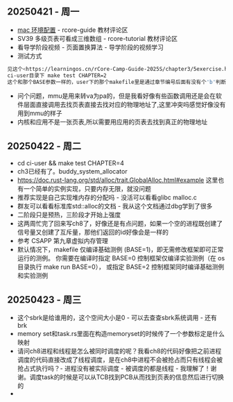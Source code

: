 ## 20250421 - 周一

- [mac 环境配置](https://rcore.jiangshengdev.com/docs/env/) - rcore-guide 教材评论区
- SV39 多级页表可看成三维数组 - rcore-tutorial 教材评论区
- 看导学阶段视频 - 页面置换算法 - 导学阶段的视频学习
- 测试方式

```sh
见这个<https://learningos.cn/rCore-Camp-Guide-2025S/chapter3/5exercise.html#id5>，"指定 BASE=2 控制框架同时编译基础测例和实验测例"，要运行更全的用例见根目录的README里的Grading那段
ci-user目录下 make test CHAPTER=2
这个和那个BASE参数一样的，user下的那个makefile里是通过章节编号后面有没有个'b'判断是实验用例还是基础用例的。emmm对哦，直接改makefile就行了，把那个APPS的赋值改了就行了
```

- 问个问题，mmu是用来转va为pa的，但是我看好像有些函数调用还是会在软件层面直接调用去找页表直接去找对应的物理地址了,这里冲突吗感觉好像没有用到mmu的样子
- 内核和应用不是一张页表,所以需要用应用的页表去找到真正的物理地址

## 20250422 - 周二

- cd ci-user && make test CHAPTER=4
- ch3已经有了。buddy_system_allocator
- https://doc.rust-lang.org/std/alloc/trait.GlobalAlloc.html#example 这里也有一个简单的实例实现，只要内存无限，就没问题
- 推荐实现是自己实现堆内存的分配吗 - 没活可以看看glibc malloc.c
- 群友可以看看标准库std::alloc的文档 - 我从这个文档通过dbg学到了很多
- 二阶段只是预热，三阶段才开始上强度
- 这两周忙完了回来写ch8了，好像还是有点问题，如果一个空的进程既创建了信号量又创建了互斥量，那他们返回的id好像会是一样的
- 参考 CSAPP 第九章虚拟内存管理
- 默认情况下，makefile 仅编译基础测例 (BASE=1)，即无需修改框架即可正常运行的测例。 你需要在编译时指定 BASE=0 控制框架仅编译实验测例（在 os 目录执行 make run BASE=0）， 或指定 BASE=2 控制框架同时编译基础测例和实验测例

## 20250423 - 周三

- 这个sbrk是给谁用的，这个空间大小是0 - 可以去查查sbrk系统调用 - 还有brk
- memory set和task.rs里面在构造memoryset的时候传了一个参数标定是什么映射
- 请问ch8进程和线程是怎么被同时调度的呢？我看ch8的代码好像把之前进程调度的代码直接改成了线程调度，是在ch8中进程不会被抢占而只有线程会被抢占式执行吗？- 进程没有被实际调度 - 被调度的都是线程 - 我理解了！谢谢。调度task的时候是可以从TCB找到PCB从而找到页表的信息然后进行切换的
- 